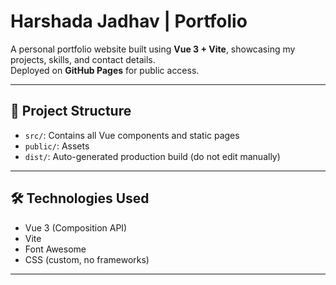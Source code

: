 # Harshada Jadhav | Portfolio

A personal portfolio website built using **Vue 3 + Vite**, showcasing my projects, skills, and contact details.  
Deployed on **GitHub Pages** for public access.

---

## 📁 Project Structure

- `src/`: Contains all Vue components and static pages
- `public/`: Assets 
- `dist/`: Auto-generated production build (do not edit manually)

---

## 🛠 Technologies Used

- Vue 3 (Composition API)
- Vite
- Font Awesome
- CSS (custom, no frameworks)

---
